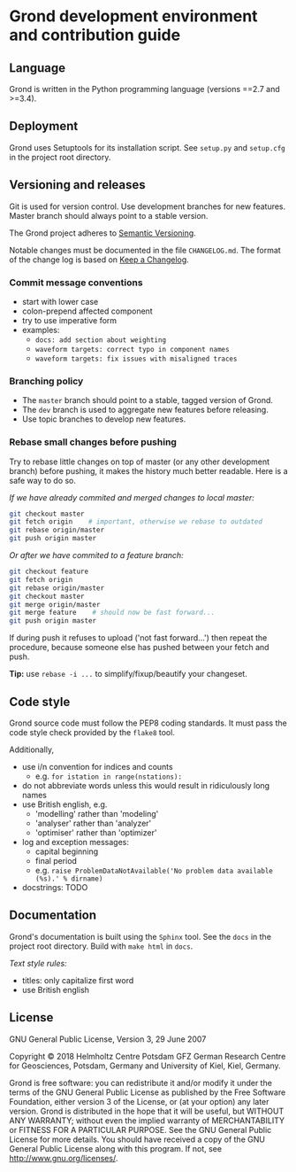 # Grond development environment and contribution guide

## Language

Grond is written in the Python programming language (versions ==2.7 and >=3.4).

## Deployment

Grond uses Setuptools for its installation script. See `setup.py` and
`setup.cfg` in the project root directory.

## Versioning and releases

Git is used for version control. Use development branches for new features.
Master branch should always point to a stable version.

The Grond project  adheres to [Semantic Versioning](https://semver.org).

Notable changes must be documented in the file `CHANGELOG.md`. The format of
the change log is based on [Keep a
Changelog](https://keepachangelog.com/en/1.0.0/).

### Commit message conventions

* start with lower case
* colon-prepend affected component
* try to use imperative form
* examples:
  - `docs: add section about weighting`
  - `waveform targets: correct typo in component names`
  - `waveform targets: fix issues with misaligned traces`

### Branching policy

* The `master` branch should point to a stable, tagged version of Grond.
* The `dev` branch is used to aggregate new features before releasing.
* Use topic branches to develop new features.

### Rebase small changes before pushing

Try to rebase little changes on top of master (or any other development branch)
before pushing, it makes the history much better readable. Here is a safe way
to do so.

*If we have already commited and merged changes to local master:*

```bash
git checkout master
git fetch origin    # important, otherwise we rebase to outdated
git rebase origin/master
git push origin master
```

*Or after we have commited to a feature branch:*

```bash
git checkout feature
git fetch origin
git rebase origin/master
git checkout master
git merge origin/master
git merge feature    # should now be fast forward...
git push origin master
```

If during push it refuses to upload ('not fast forward...') then repeat the
procedure, because someone else has pushed between your fetch and push.

**Tip:** use `rebase -i ...` to simplify/fixup/beautify your changeset.

## Code style

Grond source code must follow the PEP8 coding standards. It must pass the
code style check provided by the `flake8` tool.

Additionally,

* use i/n convention for indices and counts
  - e.g. `for istation in range(nstations):`
* do not abbreviate words unless this would result in ridiculously long names
* use British english, e.g.
  - 'modelling' rather than 'modeling'
  - 'analyser' rather than 'analyzer'
  - 'optimiser' rather than 'optimizer'
* log and exception messages:
  - capital beginning
  - final period
  - e.g. `raise ProblemDataNotAvailable('No problem data available (%s).' % dirname)`
* docstrings: TODO

## Documentation

Grond's documentation is built using the `Sphinx` tool. See the `docs`
in the project root directory. Build with `make html` in `docs`.

*Text style rules:*

* titles: only capitalize first word
* use British english

## License

GNU General Public License, Version 3, 29 June 2007

Copyright © 2018 Helmholtz Centre Potsdam GFZ German Research Centre for
Geosciences, Potsdam, Germany and University of Kiel, Kiel, Germany.

Grond is free software: you can redistribute it and/or modify it under the
terms of the GNU General Public License as published by the Free Software
Foundation, either version 3 of the License, or (at your option) any later
version. Grond is distributed in the hope that it will be useful, but WITHOUT
ANY WARRANTY; without even the implied warranty of MERCHANTABILITY or FITNESS
FOR A PARTICULAR PURPOSE.  See the GNU General Public License for more details.
You should have received a copy of the GNU General Public License along with
this program. If not, see <http://www.gnu.org/licenses/>.

